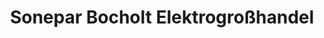 ---
title: "Sonepar Bocholt Elektrogroßhandel"
url: /bocholt/sonepar-bocholt-elektrogrosshandel/
shop: Elektrisch
---